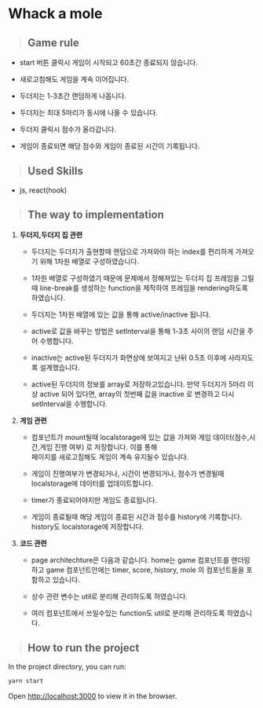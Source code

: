 # Whack a mole 

> ## Game rule

 - start 버튼 클릭시 게임이 시작되고 60초간 종료되지 않습니다. 
 
 - 새로고침해도 게임을 계속 이어집니다. 
 
 - 두더지는 1-3초간 랜덤하게 나옵니다.
 
 - 두더지는 최대 5마리가 동시에 나올 수 있습니다. 
 
 - 두더지 클릭시 점수가 올라갑니다.
 
 - 게임이 종료되면 해당 점수와 게임이 종료된 시간이 기록됩니다. 


> ## Used Skills
 
 - js, react(hook) 

> ## The way to implementation


1. **두더지,두더지 집 관련**
   
    - 두더지는 두더지가 출현할때 랜덤으로 가져와야 하는 index를 편리하게 가져오기 위해 1차원 배열로 구성하였습니다.
  
    - 1차원 배열로 구성하였기 때문에 문제에서 정해져있는 두더지 집 프레임을 그릴때 line-break를 생성하는 function을 제작하여 프레임을 rendering하도록 하였습니다.
  
    - 두더지는 1차원 배열에 있는 값을 통해 active/inactive 됩니다.
      
    - active로 값을 바꾸는 방법은 setInterval을 통해 1-3초 사이의 랜덤 시간을 주어 수행합니다.
      
    - inactive는 active된 두더지가 화면상에 보여지고 난뒤 0.5초 이후에 사라지도록 설계했습니다.
      
    - active된 두더지의 정보를 array로 저장하고있습니다. 만약 두더지가 5마리 이상 active 되어 있다면, array의 첫번째 값을 inactive 로 변경하고 다시 setInterval을 수행합니다.
  

2. **게임 관련**
   
    - 컴포넌트가 mount될때 localstorage에 있는 값을 가져와 게임 데이터(점수,시간,게임 진행 여부) 로 저장합니다. 이를 통해   
    페이지를 새로고침해도 게임이 계속 유지될수 있습니다.
      
    - 게임이 진행여부가 변경되거나, 시간이 변경되거나, 점수가 변경될때 localstorage에 데이터를 업데이트합니다.
     
    - timer가 종료되어야지만 게임도 종료됩니다.
     
    - 게임이 종료될때 해당 게임이 종료된 시간과 점수를 history에 기록합니다. history도 localstorage에 저장합니다.


3. **코드 관련**
   
    - page architechture은 다음과 같습니다. home는 game 컴포넌트를 렌더링하고 game 컴포넌트안에는 timer, score, history, mole 의 컴포넌트들을 포함하고 있습니다.
         
    - 상수 관련 변수는 util로  분리해 관리하도록 하였습니다.
         
    - 여러 컴포넌트에서 쓰일수있는 function도 util로 분리해 관리하도록 하였습니다.



> ## How to run the project

In the project directory, you can run:

```sh
yarn start
```

Open [http://localhost:3000](http://localhost:3000) to view it in the browser.


